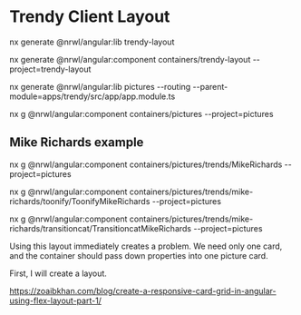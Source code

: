 # Trendy Client Layout

nx generate @nrwl/angular:lib trendy-layout

nx generate @nrwl/angular:component containers/trendy-layout --project=trendy-layout

nx generate @nrwl/angular:lib pictures --routing --parent-module=apps/trendy/src/app/app.module.ts

nx g @nrwl/angular:component  containers/pictures --project=pictures

## Mike Richards example

nx g @nrwl/angular:component  containers/pictures/trends/MikeRichards --project=pictures

nx g @nrwl/angular:component  containers/pictures/trends/mike-richards/toonify/ToonifyMikeRichards --project=pictures

nx g @nrwl/angular:component  containers/pictures/trends/mike-richards/transitioncat/TransitioncatMikeRichards --project=pictures

Using this layout immediately creates a problem.  We need only one card, and the container should pass down properties into one picture card.

First, I will create a layout.

https://zoaibkhan.com/blog/create-a-responsive-card-grid-in-angular-using-flex-layout-part-1/
